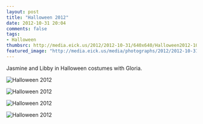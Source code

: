 ```yaml
---
layout: post
title: "Halloween 2012"
date: 2012-10-31 20:04
comments: false
tags: 
- Halloween
thumbsrc: http://media.eick.us/2012/2012-10-31/640x640/Halloween2012-10-31at18-00-56.jpg
featured_image: "http://media.eick.us/media/photographs/2012/2012-10-31/Halloween2012-10-31at18-03-06.jpg"
---
```

Jasmine and Libby in Halloween costumes with Gloria.

![Halloween 2012](http://media.eick.us/media/photographs/2012/2012-10-31/Halloween2012-10-31at18-03-06.jpg)


![Halloween 2012](http://media.eick.us/media/photographs/2012/2012-10-31/Halloween2012-10-31at18-00-56.jpg)


![Halloween 2012](http://media.eick.us/media/photographs/2012/2012-10-31/Halloween2012-10-31at18-00-08.jpg)


![Halloween 2012](http://media.eick.us/media/photographs/2012/2012-10-31/Halloween2012-10-31at17-59-12.jpg)

